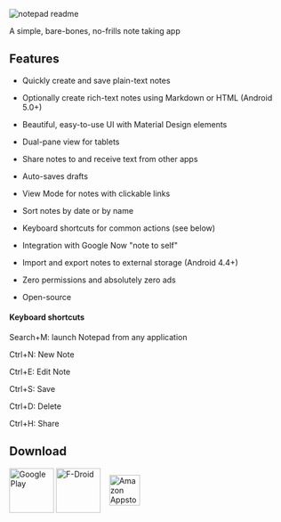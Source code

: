 ![notepad readme](https://user-images.githubusercontent.com/36028424/39695245-83b15cfc-521c-11e8-935c-c4a9cdcfbe90.png)

A simple, bare-bones, no-frills note taking app

## Features

* Quickly create and save plain-text notes

* Optionally create rich-text notes using Markdown or HTML (Android 5.0+)

* Beautiful, easy-to-use UI with Material Design elements

* Dual-pane view for tablets

* Share notes to and receive text from other apps

* Auto-saves drafts

* View Mode for notes with clickable links

* Sort notes by date or by name

* Keyboard shortcuts for common actions (see below)

* Integration with Google Now "note to self"

* Import and export notes to external storage (Android 4.4+)

* Zero permissions and absolutely zero ads

* Open-source

#### Keyboard shortcuts

Search+M: launch Notepad from any application

Ctrl+N: New Note

Ctrl+E: Edit Note

Ctrl+S: Save

Ctrl+D: Delete

Ctrl+H: Share

## Download

[<img src="https://play.google.com/intl/en_us/badges/images/generic/en_badge_web_generic.png"
      alt="Google Play"
      height="80"
      align="middle">](https://play.google.com/store/apps/details?id=com.farmerbb.notepad)
[<img src="https://fdroid.gitlab.io/artwork/badge/get-it-on.png"
      alt="F-Droid"
      height="80"
      align="middle">](https://f-droid.org/packages/com.farmerbb.notepad/)
&nbsp;&nbsp;&nbsp;[<img src="https://images-na.ssl-images-amazon.com/images/G/01/mobile-apps/devportal2/res/images/amazon-appstore-badge-english-black.png"
      alt="Amazon Appstore"
      height="55"
      align="middle">](https://www.amazon.com/Braden-Farmer-Notepad/dp/B00KZ79H3O/)
